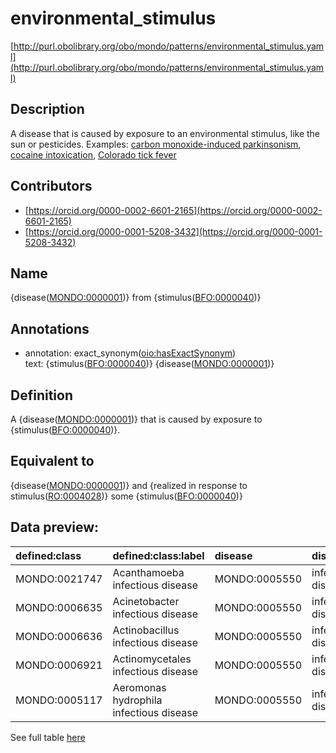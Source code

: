 # environmental_stimulus 

[http://purl.obolibrary.org/obo/mondo/patterns/environmental_stimulus.yaml](http://purl.obolibrary.org/obo/mondo/patterns/environmental_stimulus.yaml)
## Description 

A disease that is caused by exposure to an environmental stimulus, like the sun or pesticides.  Examples: [carbon monoxide-induced parkinsonism](http://purl.obolibrary.org/obo/MONDO_0017639), [cocaine intoxication](http://purl.obolibrary.org/obo/MONDO_0019544), [Colorado tick fever](http://purl.obolibrary.org/obo/MONDO_0005708)
## Contributors 
* [https://orcid.org/0000-0002-6601-2165](https://orcid.org/0000-0002-6601-2165) 
* [https://orcid.org/0000-0001-5208-3432](https://orcid.org/0000-0001-5208-3432) 
## Name 

{disease\([MONDO:0000001](http://purl.obolibrary.org/obo/MONDO_0000001)\)} from {stimulus\([BFO:0000040](http://purl.obolibrary.org/obo/BFO_0000040)\)}

## Annotations 

* annotation: exact_synonym\([oio:hasExactSynonym](http://purl.obolibrary.org/obo/oio_hasExactSynonym)\)  
text: {stimulus\([BFO:0000040](http://purl.obolibrary.org/obo/BFO_0000040)\)} {disease\([MONDO:0000001](http://purl.obolibrary.org/obo/MONDO_0000001)\)}

## Definition 

A {disease\([MONDO:0000001](http://purl.obolibrary.org/obo/MONDO_0000001)\)} that is caused by exposure to {stimulus\([BFO:0000040](http://purl.obolibrary.org/obo/BFO_0000040)\)}.

## Equivalent to 

{disease\([MONDO:0000001](http://purl.obolibrary.org/obo/MONDO_0000001)\)} and {realized in response to stimulus\([RO:0004028](http://purl.obolibrary.org/obo/RO_0004028)\)} some {stimulus\([BFO:0000040](http://purl.obolibrary.org/obo/BFO_0000040)\)}

## Data preview: 
| defined:class                                | defined:class:label                     | disease                                      | disease:label      | stimulus                                      | stimulus:label       |
|:---------------------------------------------|:----------------------------------------|:---------------------------------------------|:-------------------|:----------------------------------------------|:---------------------|
| MONDO:0021747 | Acanthamoeba infectious disease         | MONDO:0005550 | infectious disease | NCBITaxon:5754 | Acanthamoeba         |
| MONDO:0006635 | Acinetobacter infectious disease        | MONDO:0005550 | infectious disease | NCBITaxon:469  | Acinetobacter        |
| MONDO:0006636 | Actinobacillus infectious disease       | MONDO:0005550 | infectious disease | NCBITaxon:713  | Actinobacillus       |
| MONDO:0006921 | Actinomycetales infectious disease      | MONDO:0005550 | infectious disease | NCBITaxon:2037 | Actinomycetales      |
| MONDO:0005117 | Aeromonas hydrophila infectious disease | MONDO:0005550 | infectious disease | NCBITaxon:644  | Aeromonas hydrophila |

See full table [here](https://github.com/monarch-initiative/mondo/blob/master/src/patterns/data/matches/environmental_stimulus.tsv) 
